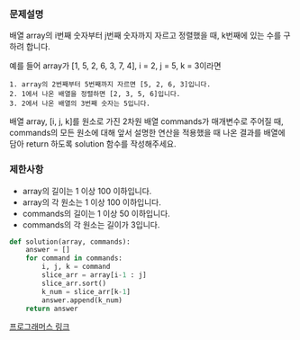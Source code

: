 ### 문제설명
배열 array의 i번째 숫자부터 j번째 숫자까지 자르고 정렬했을 때, k번째에 있는 수를 구하려 합니다.

예를 들어 array가 [1, 5, 2, 6, 3, 7, 4], i = 2, j = 5, k = 3이라면
```
1. array의 2번째부터 5번째까지 자르면 [5, 2, 6, 3]입니다.
2. 1에서 나온 배열을 정렬하면 [2, 3, 5, 6]입니다.
3. 2에서 나온 배열의 3번째 숫자는 5입니다.
```  

배열 array, [i, j, k]를 원소로 가진 2차원 배열 commands가 매개변수로 주어질 때,  
commands의 모든 원소에 대해 앞서 설명한 연산을 적용했을 때 나온 결과를 배열에 담아 return 하도록 solution 함수를 작성해주세요.  

### 제한사항
* array의 길이는 1 이상 100 이하입니다.
* array의 각 원소는 1 이상 100 이하입니다.
* commands의 길이는 1 이상 50 이하입니다.
* commands의 각 원소는 길이가 3입니다.

```python
def solution(array, commands):
    answer = []
    for command in commands:
        i, j, k = command
        slice_arr = array[i-1 : j]
        slice_arr.sort()
        k_num = slice_arr[k-1]
        answer.append(k_num)
    return answer
```
[프로그래머스 링크](https://programmers.co.kr/learn/courses/30/lessons/42748?language=python3)
